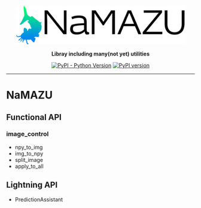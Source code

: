 <div align="center">

<img src="utils/icon.png" width="450">

**Libray including many(not yet) utilities**
   
[![PyPI - Python Version](https://img.shields.io/pypi/pyversions/pytorch-lightning)](https://pypi.org/project/pytorch-lightning/)
[![PyPI version](https://badge.fury.io/py/NaMAZU.svg)](https://badge.fury.io/py/NaMAZU)

---

</div>

# NaMAZU

## Functional API

### image_control

* npy_to_img
* img_to_npy
* split_image
* apply_to_all

## Lightning API

* PredictionAssistant
